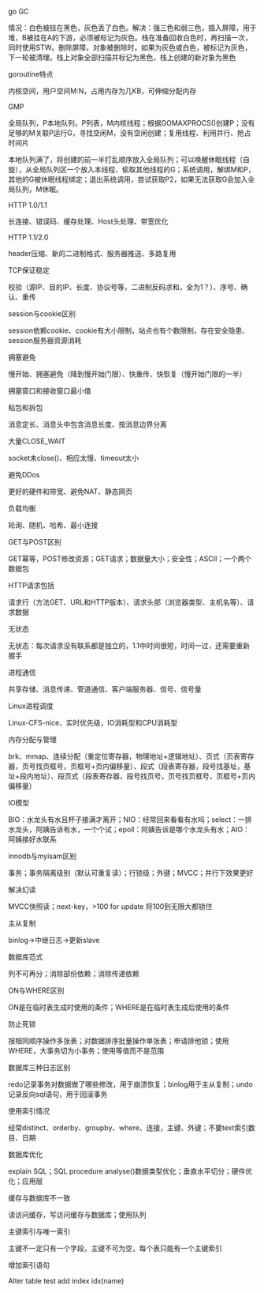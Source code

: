 go GC

情况：白色被挂在黑色，灰色丢了白色。解决：强三色和弱三色，插入屏障，用于堆，B被挂在A的下游，必须被标记为灰色。栈在准备回收白色时，再扫描一次，同时使用STW。删除屏障，对象被删除时，如果为灰色或白色，被标记为灰色，下一轮被清理。栈上对象全部扫描并标记为黑色，栈上创建的新对象为黑色



goroutine特点

内核空间，用户空间M:N，占用内存为几KB，可伸缩分配内存



GMP

全局队列，P本地队列，P列表，M内核线程；根据GOMAXPROCS()创建P；没有足够的M关联P运行G，寻找空闲M，没有空闲创建；复用线程、利用并行、抢占时间片

本地队列满了，将创建的前一半打乱顺序放入全局队列；可以唤醒休眠线程（自旋），从全局队列区一个放入本线程、偷取其他线程的G；系统调用，解绑M和P，其他的G被休眠线程绑定；退出系统调用，尝试获取P2，如果无法获取G会加入全局队列，M休眠。

 

HTTP 1.0/1.1

长连接、错误码、缓存处理、Host头处理、带宽优化



HTTP 1.1/2.0

header压缩、新的二进制格式、服务器推送、多路复用



TCP保证稳定

校验（源IP、目的IP、长度、协议号等，二进制反码求和，全为1？）、序号、确认、重传



session与cookie区别

session依赖cookie、cookie有大小限制，站点也有个数限制，存在安全隐患、session服务器资源消耗



拥塞避免

慢开始、拥塞避免（降到慢开始门限）、快重传、快恢复（慢开始门限的一半）

拥塞窗口和接收窗口最小值



粘包和拆包

消息定长、消息头中包含消息长度、按消息边界分离



大量CLOSE_WAIT

socket未close()、相应太慢、timeout太小



避免DDos

更好的硬件和带宽、避免NAT、静态网页



负载均衡

轮询、随机、哈希、最小连接



GET与POST区别

GET幂等，POST修改资源；GET请求；数据量大小；安全性；ASCII；一个两个数据包



HTTP请求包括

请求行（方法GET、URL和HTTP版本）、请求头部（浏览器类型、主机名等）、请求数据



无状态

无状态：每次请求没有联系都是独立的，1.1中时间很短，时间一过，还需要重新握手

 

进程通信

共享存储、消息传递、管道通信、客户端服务器、信号、信号量



Linux进程调度

Linux-CFS-nice、实时优先级，IO消耗型和CPU消耗型



内存分配与管理

brk、mmap、连续分配（重定位寄存器，物理地址+逻辑地址）、页式（页表寄存器，页号找页框号，页框号+页内偏移量）、段式（段表寄存器，段号找基址，基址+段内地址）、段页式（段表寄存器，段号找页号，页号找页框号，页框号+页内偏移量）



IO模型

BIO：水龙头有水且杯子接满才离开；NIO：经常回来看看有水吗；select：一排水龙头，阿姨告诉有水，一个个试；epoll：阿姨告诉是哪个水龙头有水；AIO：阿姨接好水联系



innodb与myisam区别

事务；事务隔离级别（默认可重复读）；行锁级；外键；MVCC；并行下效果更好



解决幻读

MVCC快照读；next-key，>100 for update 将100到无限大都锁住



主从复制

binlog->中继日志->更新slave



数据库范式

列不可再分；消除部份依赖；消除传递依赖



ON与WHERE区别

ON是在临时表生成时使用的条件；WHERE是在临时表生成后使用的条件



防止死锁

按相同顺序操作多张表；对数据排序批量操作单张表；申请排他锁；使用WHERE，大事务切为小事务；使用等值而不是范围



数据库三种日志区别

redo记录事务对数据做了哪些修改，用于崩溃恢复；binlog用于主从复制；undo记录反向sql语句，用于回滚事务



使用索引情况

经常distinct、orderby、groupby、where、连接，主键、外键；不要text索引数目、日期



数据库优化

explain SQL；SQL procedure analyse()数据类型优化；垂直水平切分；硬件优化；应用层



缓存与数据库不一致

读访问缓存，写访问缓存与数据库；使用队列



主键索引与唯一索引

主键不一定只有一个字段，主键不可为空，每个表只能有一个主键索引



增加索引语句

Alter table test add index idx(name)